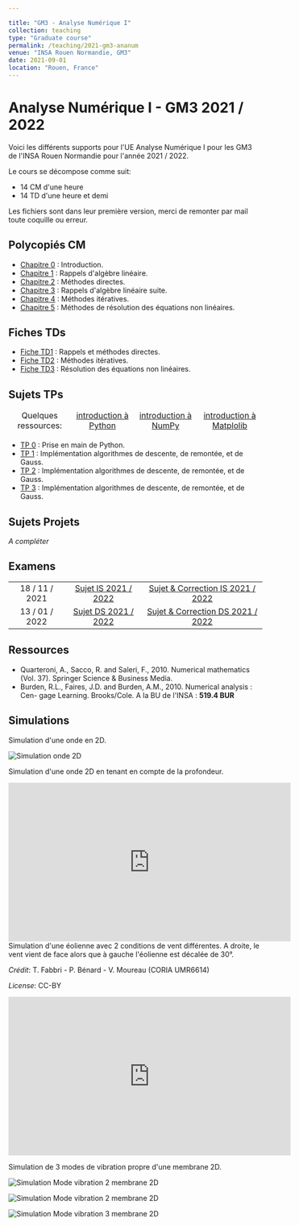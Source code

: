 ```yaml
---

title: "GM3 - Analyse Numérique I"
collection: teaching
type: "Graduate course"
permalink: /teaching/2021-gm3-ananum
venue: "INSA Rouen Normandie, GM3"
date: 2021-09-01
location: "Rouen, France"
---
```

Analyse Numérique I - GM3 2021 / 2022
======

Voici les différents supports pour l'UE Analyse Numérique I pour les GM3 de l'INSA Rouen Normandie pour l'année 2021 / 2022.

Le cours se décompose comme suit: 

- 14 CM d'une heure
- 14 TD d'une heure et demi

Les fichiers sont dans leur première version, merci de remonter par mail toute coquille ou erreur. 

## Polycopiés CM

* [Chapitre 0](https://tschmoderer.github.io/files/teaching/2021_gm3_ananum/0_introduction.pdf) : Introduction.
* [Chapitre 1](https://tschmoderer.github.io/files/teaching/2021_gm3_ananum/1_rappels.pdf) : Rappels d'algèbre linéaire.
* [Chapitre 2](https://tschmoderer.github.io/files/teaching/2021_gm3_ananum/2_meth_directes.pdf) : Méthodes directes.
* [Chapitre 3](https://tschmoderer.github.io/files/teaching/2021_gm3_ananum/3_rappels_2.pdf) : Rappels d'algèbre linéaire suite.
* [Chapitre 4](https://tschmoderer.github.io/files/teaching/2021_gm3_ananum/4_methodes_iteratives.pdf) : Méthodes itératives.
* [Chapitre 5](https://tschmoderer.github.io/files/teaching/2021_gm3_ananum/5_equations_non_lineaires.pdf) : Méthodes de résolution des équations non linéaires.

## Fiches TDs

* [Fiche TD1](https://tschmoderer.github.io/files/teaching/2021_gm3_ananum/td1_rappels_et_methodes_directes.pdf) : Rappels et méthodes directes.
* [Fiche TD2](https://tschmoderer.github.io/files/teaching/2021_gm3_ananum/td2_methodes_iteratives.pdf) : Méthodes itératives.
* [Fiche TD3](https://tschmoderer.github.io/files/teaching/2021_gm3_ananum/td3_equations_non_lineaires.pdf) : Résolution des équations non linéaires.

## Sujets TPs

<table style="text-align:center;vertical-align:center">
    <thead>
  <tr>
    <td class="tg-c3ow"><span style="font-weight:400;font-style:normal">Quelques ressources:</span></td>
    <td class="tg-c3ow"><a href="https://tschmoderer.github.io/files/teaching/2021_gm3_ananum/tp_intro_python.pdf" target="_blank" rel="noopener noreferrer">introduction à Python</a></td>
    <td class="tg-c3ow"><a href="https://tschmoderer.github.io/files/teaching/2021_gm3_ananum/tp_intro_numpy.pdf" target="_blank" rel="noopener noreferrer">introduction à NumPy</a></td>
    <td class="tg-c3ow"><a href="https://tschmoderer.github.io/files/teaching/2021_gm3_ananum/tp_intro_matplotlib.pdf" target="_blank" rel="noopener noreferrer">introduction à Matplolib</a></td>
  </tr>
</thead>
</table>

- [TP 0](https://tschmoderer.github.io/files/teaching/2021_gm3_ananum/tp0.zip) : Prise en main de Python. 
- [TP 1](https://tschmoderer.github.io/files/teaching/2021_gm3_ananum/tp1.zip) : Implémentation algorithmes de descente, de remontée, et de Gauss.
- [TP 2](https://tschmoderer.github.io/files/teaching/2021_gm3_ananum/tp2.zip) : Implémentation algorithmes de descente, de remontée, et de Gauss.
- [TP 3](https://tschmoderer.github.io/files/teaching/2021_gm3_ananum/tp3.zip) : Implémentation algorithmes de descente, de remontée, et de Gauss.

## Sujets Projets

*A compléter*

## Examens

<center>
    <table>
        <tr>
            <td style="text-align: center; vertical-align: middle;">
        	 18 / 11 / 2021   
        </td>
        	<td style="text-align: center; vertical-align: middle;">
                <a href="https://tschmoderer.github.io/files/teaching/2021_gm3_ananum/2021_2022_is_sujet.pdf">Sujet IS 2021 / 2022</a>
            </td>
            <td style="text-align: center; vertical-align: middle;">
                <a href="https://tschmoderer.github.io/files/teaching/2021_gm3_ananum/2021_2022_is_correction.pdf">Sujet & Correction IS 2021 / 2022</a>
            </td>
        </tr>
        <tr>
            <td style="text-align: center; vertical-align: middle;">
        	 13 / 01 / 2022  
       		</td>
        	<td style="text-align: center; vertical-align: middle;">
                <a href="https://tschmoderer.github.io/files/teaching/2021_gm3_ananum/#">Sujet DS 2021 / 2022</a>
            </td>
            <td style="text-align: center; vertical-align: middle;">
                <a href="https://tschmoderer.github.io/files/teaching/2021_gm3_ananum/#">Sujet & Correction DS 2021 / 2022</a>
            </td>
        </tr>
    </table>
</center>


## Ressources 

- Quarteroni, A., Sacco, R. and Saleri, F., 2010. Numerical mathematics (Vol.
  37). Springer Science & Business Media.
- Burden, R.L., Faires, J.D. and Burden, A.M., 2010. Numerical analysis : Cen-
  gage Learning. Brooks/Cole. A la BU de l'INSA : **519.4 BUR**

## Simulations

Simulation d'une onde en 2D.

![Simulation onde 2D](https://tschmoderer.github.io/files/teaching/2021_gm3_ananum/waterdrop.gif)



Simulation d'une onde 2D en tenant en compte de la profondeur.


<center>
<iframe width="560" height="315" src="https://tschmoderer.github.io/files/teaching/2021_gm3_ananum/simul_vague.mp4" frameborder="0" allow="autoplay; encrypted-media" allowfullscreen></iframe>
</center>
Simulation d'une éolienne avec 2 conditions de vent différentes. A droite, le vent vient de face alors que à gauche l'éolienne est décalée de 30°. 

*Crédit*: T. Fabbri - P. Bénard - V. Moureau (CORIA UMR6614) 

*License*: CC-BY

<center>
<iframe width="560" height="315" src="https://tschmoderer.github.io/files/teaching/2021_gm3_ananum/simul_eol.mp4" frameborder="0" allow="autoplay; encrypted-media" allowfullscreen></iframe>
</center>

Simulation de 3 modes de vibration propre d'une membrane 2D.

![Simulation Mode vibration 2 membrane 2D](https://tschmoderer.github.io/files/teaching/2021_gm3_ananum/Mode0.gif)

![Simulation Mode vibration 2 membrane 2D](https://tschmoderer.github.io/files/teaching/2021_gm3_ananum/Mode2.gif)

![Simulation Mode vibration 3 membrane 2D](https://tschmoderer.github.io/files/teaching/2021_gm3_ananum/Mode3.gif)